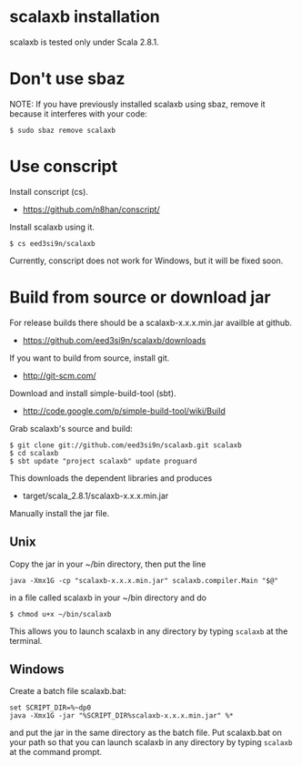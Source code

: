 scalaxb installation
====================

scalaxb is tested only under Scala 2.8.1. 

Don't use sbaz
==============

NOTE: If you have previously installed scalaxb using sbaz, remove it
because it interferes with your code:

    $ sudo sbaz remove scalaxb

Use conscript
=============

Install conscript (cs).

- https://github.com/n8han/conscript/

Install scalaxb using it.

    $ cs eed3si9n/scalaxb

Currently, conscript does not work for Windows, but it will be fixed soon.

Build from source or download jar
=================================

For release builds there should be a scalaxb-x.x.x.min.jar availble at github.

- https://github.com/eed3si9n/scalaxb/downloads

If you want to build from source, install git.

- http://git-scm.com/

Download and install simple-build-tool (sbt).

- http://code.google.com/p/simple-build-tool/wiki/Build
  
Grab scalaxb's source and build:
   
    $ git clone git://github.com/eed3si9n/scalaxb.git scalaxb
    $ cd scalaxb
    $ sbt update "project scalaxb" update proguard

This downloads the dependent libraries and produces
- target/scala_2.8.1/scalaxb-x.x.x.min.jar

Manually install the jar file.

Unix
----

Copy the jar in your ~/bin directory, then put the line

    java -Xmx1G -cp "scalaxb-x.x.x.min.jar" scalaxb.compiler.Main "$@"

in a file called scalaxb in your ~/bin directory and do

    $ chmod u+x ~/bin/scalaxb
  
This allows you to launch scalaxb in any directory by typing `scalaxb` at the
terminal.

Windows
-------

Create a batch file scalaxb.bat:

    set SCRIPT_DIR=%~dp0
    java -Xmx1G -jar "%SCRIPT_DIR%scalaxb-x.x.x.min.jar" %*

and put the jar in the same directory as the batch file. Put scalaxb.bat on your
path so that you can launch scalaxb in any directory by typing `scalaxb` at the
command prompt.
